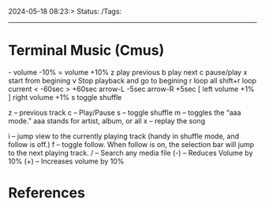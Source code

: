 2024-05-18 08:23:> Status:    /Tags:

------------------------------------------------------------
# Terminal Music (Cmus)

\- 		 volume -10%
= 		 volume +10%
z 		 play previous
b 		 play next
c 		 pause/play
x 		 start from begining
v 		 Stop playback and go to begining
r 		 loop all
shift+r	 loop current 
\<		 -60sec
\>	    +60sec
arrow-L  -5sec
arrow-R  +5sec
[		 left volume +1%
]		 right volume +1%
s 		 toggle shuffle

z – previous track
c – Play/Pause
s – toggle shuffle
m – toggles the “aaa mode.” aaa stands for artist, album, or all
x – replay the song

i – jump view to the currently playing track (handy in shuffle mode, and follow is off.)
f – toggle follow. When follow is on, the selection bar will jump to the next playing track.
/<name> – Search any  media file
(-) – Reduces Volume by 10%
(+) – Increases volume by 10%





# References



